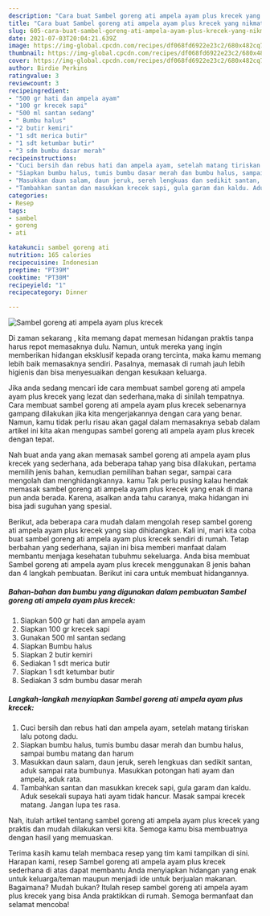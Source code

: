 ```yaml
---
description: "Cara buat Sambel goreng ati ampela ayam plus krecek yang nikmat Untuk Jualan"
title: "Cara buat Sambel goreng ati ampela ayam plus krecek yang nikmat Untuk Jualan"
slug: 605-cara-buat-sambel-goreng-ati-ampela-ayam-plus-krecek-yang-nikmat-untuk-jualan
date: 2021-07-03T20:04:21.639Z
image: https://img-global.cpcdn.com/recipes/df068fd6922e23c2/680x482cq70/sambel-goreng-ati-ampela-ayam-plus-krecek-foto-resep-utama.jpg
thumbnail: https://img-global.cpcdn.com/recipes/df068fd6922e23c2/680x482cq70/sambel-goreng-ati-ampela-ayam-plus-krecek-foto-resep-utama.jpg
cover: https://img-global.cpcdn.com/recipes/df068fd6922e23c2/680x482cq70/sambel-goreng-ati-ampela-ayam-plus-krecek-foto-resep-utama.jpg
author: Birdie Perkins
ratingvalue: 3
reviewcount: 3
recipeingredient:
- "500 gr hati dan ampela ayam"
- "100 gr krecek sapi"
- "500 ml santan sedang"
- " Bumbu halus"
- "2 butir kemiri"
- "1 sdt merica butir"
- "1 sdt ketumbar butir"
- "3 sdm bumbu dasar merah"
recipeinstructions:
- "Cuci bersih dan rebus hati dan ampela ayam, setelah matang tiriskan lalu potong dadu."
- "Siapkan bumbu halus, tumis bumbu dasar merah dan bumbu halus, sampai bumbu matang dan harum"
- "Masukkan daun salam, daun jeruk, sereh lengkuas dan sedikit santan, aduk sampai rata bumbunya. Masukkan potongan hati ayam dan ampela, aduk rata."
- "Tambahkan santan dan masukkan krecek sapi, gula garam dan kaldu. Aduk sesekali supaya hati ayam tidak hancur. Masak sampai krecek matang. Jangan lupa tes rasa."
categories:
- Resep
tags:
- sambel
- goreng
- ati

katakunci: sambel goreng ati 
nutrition: 165 calories
recipecuisine: Indonesian
preptime: "PT39M"
cooktime: "PT30M"
recipeyield: "1"
recipecategory: Dinner

---
```



![Sambel goreng ati ampela ayam plus krecek](https://img-global.cpcdn.com/recipes/df068fd6922e23c2/680x482cq70/sambel-goreng-ati-ampela-ayam-plus-krecek-foto-resep-utama.jpg)

Di zaman  sekarang , kita memang dapat memesan hidangan praktis tanpa harus repot memasaknya dulu. Namun, untuk mereka yang ingin memberikan hidangan eksklusif kepada orang tercinta, maka kamu memang lebih baik memasaknya sendiri. Pasalnya, memasak di rumah jauh lebih higienis dan bisa menyesuaikan dengan kesukaan keluarga.

Jika anda sedang mencari ide cara membuat sambel goreng ati ampela ayam plus krecek yang lezat dan sederhana,maka di sinilah tempatnya. Cara membuat sambel goreng ati ampela ayam plus krecek  sebenarnya gampang dilakukan jika kita mengerjakannya dengan cara yang benar. Namun, kamu tidak perlu risau akan gagal dalam memasaknya 
sebab dalam artikel ini kita akan mengupas sambel goreng ati ampela ayam plus krecek dengan tepat.  



Nah buat anda yang akan memasak sambel goreng ati ampela ayam plus krecek yang sederhana, ada beberapa tahap yang bisa dilakukan, pertama memilih jenis bahan, kemudian pemilihan bahan segar, sampai cara mengolah dan menghidangkannya. kamu Tak perlu pusing kalau hendak memasak sambel goreng ati ampela ayam plus krecek yang enak di mana pun anda berada. Karena, asalkan anda  tahu caranya, maka hidangan ini bisa jadi suguhan yang spesial.

Berikut, ada beberapa cara mudah dalam mengolah resep sambel goreng ati ampela ayam plus krecek yang siap dihidangkan. Kali ini, mari kita coba buat sambel goreng ati ampela ayam plus krecek sendiri di rumah. Tetap berbahan yang sederhana, sajian ini bisa memberi manfaat dalam membantu menjaga kesehatan tubuhmu sekeluarga. Anda bisa membuat Sambel goreng ati ampela ayam plus krecek menggunakan 8 jenis bahan dan 4 langkah pembuatan. Berikut ini cara untuk membuat hidangannya.

<!--inarticleads1-->

##### Bahan-bahan dan bumbu yang digunakan dalam pembuatan Sambel goreng ati ampela ayam plus krecek:

1. Siapkan 500 gr hati dan ampela ayam
1. Siapkan 100 gr krecek sapi
1. Gunakan 500 ml santan sedang
1. Siapkan  Bumbu halus
1. Siapkan 2 butir kemiri
1. Sediakan 1 sdt merica butir
1. Siapkan 1 sdt ketumbar butir
1. Sediakan 3 sdm bumbu dasar merah




<!--inarticleads2-->

##### Langkah-langkah menyiapkan Sambel goreng ati ampela ayam plus krecek:

1. Cuci bersih dan rebus hati dan ampela ayam, setelah matang tiriskan lalu potong dadu.
1. Siapkan bumbu halus, tumis bumbu dasar merah dan bumbu halus, sampai bumbu matang dan harum
1. Masukkan daun salam, daun jeruk, sereh lengkuas dan sedikit santan, aduk sampai rata bumbunya. Masukkan potongan hati ayam dan ampela, aduk rata.
1. Tambahkan santan dan masukkan krecek sapi, gula garam dan kaldu. Aduk sesekali supaya hati ayam tidak hancur. Masak sampai krecek matang. Jangan lupa tes rasa.




Nah, itulah artikel tentang  sambel goreng ati ampela ayam plus krecek  yang praktis dan mudah dilakukan versi kita. Semoga kamu bisa membuatnya dengan hasil yang memuaskan. 

Terima kasih kamu telah membaca resep yang tim kami tampilkan di sini. Harapan kami, resep  Sambel goreng ati ampela ayam plus krecek sederhana di atas dapat membantu Anda menyiapkan hidangan yang enak untuk keluarga/teman maupun menjadi ide untuk berjualan makanan. Bagaimana? Mudah bukan? Itulah resep sambel goreng ati ampela ayam plus krecek yang bisa Anda praktikkan di rumah. Semoga bermanfaat dan selamat mencoba!


